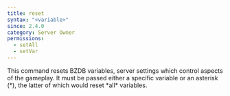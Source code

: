 ```yaml
---
title: reset
syntax: "<variable>"
since: 2.4.0
category: Server Owner
permissions:
  - setAll
  - setVar
---
```


This command resets BZDB variables, server settings which control aspects of the gameplay. It must be passed either a specific variable or an asterisk (*), the latter of which would reset *all\* variables.
